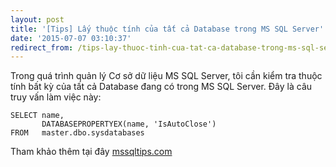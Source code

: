 ```yaml
---
layout: post
title: '[Tips] Lấy thuộc tính của tất cả Database trong MS SQL Server'
date: '2015-07-07 03:10:37'
redirect_from: /tips-lay-thuoc-tinh-cua-tat-ca-database-trong-ms-sql-server-2/
---
```


Trong quá trình quản lý Cơ sở dữ liệu MS SQL Server, tôi cần kiểm tra thuộc tính bất kỳ của tất cả Database đang có trong MS SQL Server. Đây là câu truy vấn làm việc này:

```
SELECT name, 
       DATABASEPROPERTYEX(name, 'IsAutoClose')
FROM   master.dbo.sysdatabases
```

Tham khảo thêm tại đây [mssqltips.com](https://www.mssqltips.com/sqlservertip/1033/retrieving-sql-server-database-properties-with-databasepropertyex/)